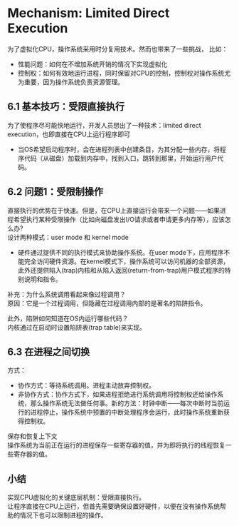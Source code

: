 
# Mechanism: Limited Direct Execution

为了虚拟化CPU，操作系统采用时分复用技术。然而也带来了一些挑战，
比如：
- 性能问题：如何在不增加系统开销的情况下实现虚拟化
- 控制权：如何有效地运行进程，同时保留对CPU的控制，控制权对操作系统尤为重要，因为操作系统负责资源管理。

## 6.1 基本技巧：受限直接执行
为了使程序尽可能快地运行，开发人员想出了一种技术：limited direct execution，也即直接在CPU上运行程序即可
- 当OS希望启动程序时，会在进程列表中创建条目，为其分配一些内存，将程序代码（从磁盘）加载到内存中，找到入口，跳转到那里，开始运行用户代码。

## 6.2 问题1：受限制操作
直接执行的优势在于快速。但是，在CPU上直接运行会带来一个问题——如果进程希望执行某种受限操作（比如向磁盘发出I/O请求或者申请更多内存等），应该怎么办?  
设计两种模式：user mode 和 kernel mode
- 硬件通过提供不同的执行模式来协助操作系统。在user mode下，应用程序不能完全访问硬件资源。在kernel模式下，操作系统可以访问机器的全部资源，此外还提供陷入(trap)内核和从陷入返回(return-from-trap)用户模式程序的特别说明和指令。

补充：为什么系统调用看起来像过程调用？  
原因：它是一个过程调用，但隐藏在过程调用内部的是著名的陷阱指令。

此外，陷阱如何知道在OS内运行哪些代码？  
内核通过在启动时设置陷阱表(trap table)来实现。

## 6.3 在进程之间切换
方式：
- 协作方式：等待系统调用。进程主动放弃控制权。
- 非协作方式：协作方式下，如果进程拒绝进行系统调用将控制权还给操作系统，那么操作系统无法做任何事。新的方法：时钟中断——每次中断时当前运行的进程停止，操作系统中预置的中断处理程序会运行，此时操作系统重新获得控制权。  

保存和恢复上下文  
操作系统为当前正在运行的进程保存一些寄存器的值，并为即将执行的线程恢复一些寄存器的值。


## 小结
实现CPU虚拟化的关键底层机制：受限直接执行。  
让程序直接在CPU上运行，但首先需要确保设置好硬件，以便在没有操作系统帮助的情况下也可以限制进程的操作。




